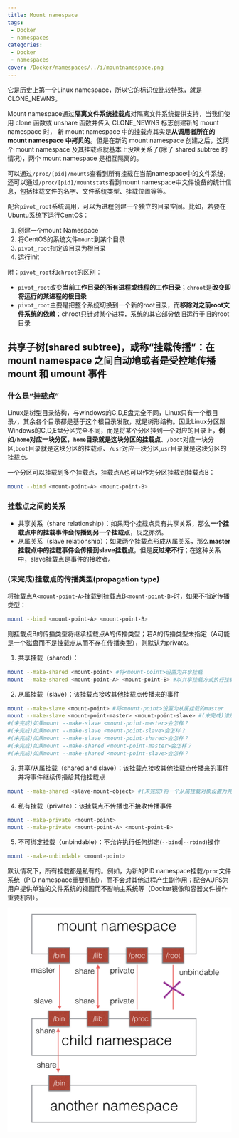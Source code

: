 ```yaml
---
title: Mount namespace
tags: 
 - Docker
 - namespaces
categories: 
 - Docker
 - namespaces
cover: /Docker/namespaces/../i/mountnamespace.png
---
```


它是历史上第一个Linux namespace，所以它的标识位比较特殊，就是CLONE_NEWNS。

Mount namespace通过**隔离文件系统挂载点**对隔离文件系统提供支持，当我们使用 clone 函数或 unshare 函数并传入 CLONE_NEWNS 标志创建新的 mount namespace 时， 新 mount namespace 中的挂载点其实是**从调用者所在的 mount namespace 中拷贝的**。但是在新的 mount namespace 创建之后，这两个 mount namespace 及其挂载点就基本上没啥关系了(除了 shared subtree 的情况)，两个 mount namespace 是相互隔离的。

可以通过`/proc/[pid]/mounts`查看到所有挂载在当前namespace中的文件系统，还可以通过`/proc/[pid]/mountstats`看到mount namespace中文件设备的统计信息，包括挂载文件的名字、文件系统类型、挂载位置等等。

配合`pivot_root`系统调用，可以为进程创建一个独立的目录空间。比如，若要在Ubuntu系统下运行CentOS：

1. 创建一个mount Namespace
2. 将CentOS的系统文件`mount`到某个目录
3. `pivot_root`指定该目录为根目录
4. 运行init

附：`pivot_root`和`chroot`的区别：

* `pivot_root`改变**当前工作目录的所有进程或线程的工作目录**；`chroot`是**改变即将运行的某进程的根目录**
* `pivot_root`主要是把整个系统切换到一个新的root目录，而**移除对之前root文件系统的依赖**；chroot只针对某个进程，系统的其它部分依旧运行于旧的root目录

## 共享子树(shared subtree)，或称“挂载传播”：在 mount namespace 之间自动地或者是受控地传播 mount 和 umount 事件

### 什么是“挂载点”

Linux是树型目录结构，与windows的C,D,E盘完全不同，Linux只有一个根目录`/`，其余各个目录都是基于这个根目录发散，就是树形结构。因此Linux分区跟Windows的C,D,E盘分区完全不同，而是将某个分区挂到一个对应的目录上，**例如`/home`对应一块分区，`home`目录就是这块分区的挂载点**、`/boot`对应一块分区,`boot`目录就是这块分区的挂载点、`/usr`对应一块分区,`usr`目录就是这块分区的挂载点。

一个分区可以挂载到多个挂载点，挂载点A也可以作为分区挂载到挂载点B：

```sh
mount --bind <mount-point-A> <mount-point-B>
```

### 挂载点之间的关系

* 共享关系（share relationship）：如果两个挂载点具有共享关系，那么**一个挂载点中的挂载事件会传播到另一个挂载点**，反之亦然。
* 从属关系（slave relationship）：如果两个挂载点形成从属关系，那么**master挂载点中的挂载事件会传播到slave挂载点**，但是**反过来不行**；在这种关系中，slave挂载点是事件的接收者。

### (未完成)挂载点的传播类型(propagation type)

将挂载点A`<mount-point-A>`挂载到挂载点B`<mount-point-B>`时，如果不指定传播类型：

```sh
mount --bind <mount-point-A> <mount-point-B>
```

则挂载点B的传播类型将继承挂载点A的传播类型；若A的传播类型未指定（A可能是一个磁盘而不是挂载点从而不存在传播类型），则默认为private。

1. 共享挂载（shared）：
```sh
mount --make-shared <mount-point> #将<mount-point>设置为共享挂载
mount --make-shared <mount-point-A> <mount-point-B> #以共享挂载方式执行挂载操作
```
2. 从属挂载（slave）：该挂载点接收其他挂载点传播来的事件
```sh
mount --make-slave <mount-point> #将<mount-point>设置为从属挂载的master
mount --make-slave <mount-point-master> <mount-point-slave> #(未完成)谁是主谁是从？
#(未完成)如果mount --make-slave <mount-point-master>会怎样？
#(未完成)如果mount --make-slave <mount-point-slave>会怎样？
#(未完成)如果mount --make-slave <mount-point-shared>会怎样？
#(未完成)如果mount --make-shared <mount-point-master>会怎样？
#(未完成)如果mount --make-shared <mount-point-slave>会怎样？
```
3. 共享/从属挂载（shared and slave）：该挂载点接收其他挂载点传播来的事件并将事件继续传播给其他挂载点
```sh
mount --make-shared <slave-mount-object> #(未完成)将一个从属挂载对象设置为共享/从属挂载，可以执行如下命令或者将其移动到一个共享挂载对象下。
```
4. 私有挂载（private）：该挂载点不传播也不接收传播事件
```sh
mount --make-private <mount-point>
mount --make-private <mount-point-A> <mount-point-B>
```
5. 不可绑定挂载（unbindable）：不允许执行任何绑定(`--bind`|`--rbind`)操作
```sh
mount --make-unbindable <mount-point>
```

默认情况下，所有挂载都是私有的。例如，为新的PID namespace挂载`/proc`文件系统（PID namespace重要机制），而不会对其他进程产生副作用；配合AUFS为用户提供单独的文件系统的视图而不影响主系统等（Docker镜像和容器文件操作重要机制）。

![propagation type](../i/mountnamespace.png)
